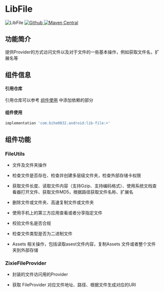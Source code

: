 # LibFile

![LibFile](https://img.shields.io/badge/AndroidAppFactory-LibFile-brightgreen)
[ ![Github](https://img.shields.io/badge/Github-LibFile-brightgreen?style=social) ](https://github.com/bihe0832/AndroidAppFactory/tree/master/LibFile)
[ ![Maven Central](https://img.shields.io/maven-central/v/com.bihe0832.android/lib-file) ](https://search.maven.org/artifact/com.bihe0832.android/lib-file)

## 功能简介

提供Provider的方式访问文件以及对于文件的一些基本操作，例如获取文件名，扩展名等

## 组件信息

#### 引用仓库

引用仓库可以参考 [组件使用](./../start.md) 中添加依赖的部分

#### 组件使用

```groovy
implementation 'com.bihe0832.android:lib-file:+'
```

## 组件功能

### FileUtils

- 文件及文件夹操作

- 检查文件是否存在、检查并创建多层级文件夹，检查外部存储卡权限

- 获取文件长度、读取文件内容（支持Gzip、支持编码格式）、使用系统文档查看器打开文件、获取文件MD5，根据路径获取文件名称、扩展名

- 删除文件或文件夹、高速复制文件或文件夹

- 使用手机上的第三方应用查看或者分享指定文件

- 校验文件名是否合规

- 检查文件类型是否为二进制文件

- Assets 相关操作，包括读取asest文件内容，复制Assets 文件或者整个文件夹到外部存储

### ZixieFileProvider

- 封装的文件访问用的Provider

- 获取 FileProvider 对应文件地址、路径、根据文件生成对应的URI